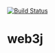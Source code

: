 [![Build Status](http://37.247.52.181:8080/buildStatus/icon?job=web3.js)](http://37.247.52.181:8080/job/web3.js/)

# web3j
